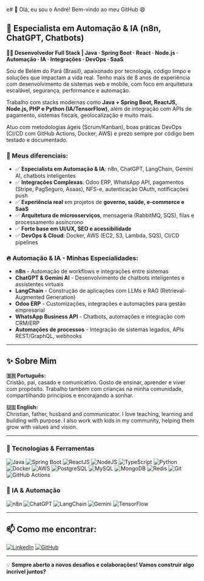 e# 👋 Olá, eu sou o André! Bem-vindo ao meu GitHub 😄

## 🤖 **Especialista em Automação & IA (n8n, ChatGPT, Chatbots)**

**👨‍💻 Desenvolvedor Full Stack | Java · Spring Boot · React · Node.js · Automação · IA · Integrações · DevOps · SaaS**

Sou de Belém do Pará (Brasil), apaixonado por tecnologia, código limpo e soluções que impactam a vida real. Tenho mais de 8 anos de experiência com desenvolvimento de sistemas web e mobile, com foco em arquitetura escalável, segurança, performance e automação.

Trabalho com stacks modernas como **Java + Spring Boot, ReactJS, Node.js, PHP e Python (IA/TensorFlow)**, além de integração com APIs de pagamento, sistemas fiscais, geolocalização e muito mais.

Atuo com metodologias ágeis (Scrum/Kanban), boas práticas DevOps (CI/CD com GitHub Actions, Docker, AWS) e prezo sempre por código bem testado e documentado.

### 🚀 Meus diferenciais:

- ✅ **Especialista em Automação & IA**: n8n, ChatGPT, LangChain, Gemini AI, chatbots inteligentes
- ✅ **Integrações Complexas**: Odoo ERP, WhatsApp API, pagamentos (Stripe, PagSeguro, Asaas), NFS-e, autenticação OAuth, notificações push
- ✅ **Experiência real** em projetos de **governo, saúde, e-commerce e SaaS**
- ✅ **Arquitetura de microsserviços**, mensageria (RabbitMQ, SQS), filas e processamento assíncrono
- ✅ **Forte base em UI/UX, SEO e acessibilidade**
- ✅ **DevOps & Cloud**: Docker, AWS (EC2, S3, Lambda, SQS), CI/CD pipelines

### 🔥 Automação & IA - Minhas Especialidades:

- **n8n** - Automação de workflows e integrações entre sistemas
- **ChatGPT & Gemini AI** - Desenvolvimento de chatbots inteligentes e assistentes virtuais
- **LangChain** - Construção de aplicações com LLMs e RAG (Retrieval-Augmented Generation)
- **Odoo ERP** - Customizações, integrações e automações para gestão empresarial
- **WhatsApp Business API** - Chatbots, automações e integração com CRM/ERP
- **Automações de processos** - Integração de sistemas legados, APIs REST/GraphQL, webhooks

---

## ✨ Sobre Mim

**🇧🇷 Português:**  
Cristão, pai, casado e comunicativo. Gosto de ensinar, aprender e viver com propósito. Trabalho também com crianças na minha comunidade, compartilhando princípios e encorajando a sonhar.

**🇺🇸 English:**  
Christian, father, husband and communicator. I love teaching, learning and building with purpose. I also work with kids in my community, helping them grow with values and vision.

---

### 🔧 Tecnologias & Ferramentas

![Java](https://img.shields.io/badge/Java-ED8B00?style=for-the-badge&logo=openjdk&logoColor=white)
![Spring Boot](https://img.shields.io/badge/SpringBoot-6DB33F?style=for-the-badge&logo=springboot&logoColor=white)
![ReactJS](https://img.shields.io/badge/React-20232A?style=for-the-badge&logo=react&logoColor=61DAFB)
![NodeJS](https://img.shields.io/badge/Node.js-339933?style=for-the-badge&logo=nodedotjs&logoColor=white)
![TypeScript](https://img.shields.io/badge/TypeScript-007ACC?style=for-the-badge&logo=typescript&logoColor=white)
![Python](https://img.shields.io/badge/Python-FFD43B?style=for-the-badge&logo=python&logoColor=blue)
![Docker](https://img.shields.io/badge/Docker-2496ED?style=for-the-badge&logo=docker&logoColor=white)
![AWS](https://img.shields.io/badge/AWS-232F3E?style=for-the-badge&logo=amazonaws&logoColor=white)
![PostgreSQL](https://img.shields.io/badge/PostgreSQL-316192?style=for-the-badge&logo=postgresql&logoColor=white)
![MySQL](https://img.shields.io/badge/MySQL-4479A1?style=for-the-badge&logo=mysql&logoColor=white)
![MongoDB](https://img.shields.io/badge/MongoDB-47A248?style=for-the-badge&logo=mongodb&logoColor=white)
![Redis](https://img.shields.io/badge/Redis-DC382D?style=for-the-badge&logo=redis&logoColor=white)
![Git](https://img.shields.io/badge/Git-F05032?style=for-the-badge&logo=git&logoColor=white)
![GitHub Actions](https://img.shields.io/badge/GitHub_Actions-2088FF?style=for-the-badge&logo=githubactions&logoColor=white)

### 🤖 IA & Automação

![n8n](https://img.shields.io/badge/n8n-EA4B71?style=for-the-badge&logo=n8n&logoColor=white)
![ChatGPT](https://img.shields.io/badge/ChatGPT-74aa9c?style=for-the-badge&logo=openai&logoColor=white)
![LangChain](https://img.shields.io/badge/LangChain-121212?style=for-the-badge&logo=chainlink&logoColor=white)
![Gemini](https://img.shields.io/badge/Gemini_AI-8E75B2?style=for-the-badge&logo=google&logoColor=white)
![TensorFlow](https://img.shields.io/badge/TensorFlow-FF6F00?style=for-the-badge&logo=tensorflow&logoColor=white)

---

## 📫 Como me encontrar:

[![LinkedIn](https://img.shields.io/badge/LinkedIn-0077B5?style=for-the-badge&logo=linkedin&logoColor=white)](https://www.linkedin.com/in/andremlopesbr/)
[![GitHub](https://img.shields.io/badge/GitHub-100000?style=for-the-badge&logo=github&logoColor=white)](https://github.com/andremlopesbr)

---

💡 **Sempre aberto a novos desafios e colaborações! Vamos construir algo incrível juntos?**
